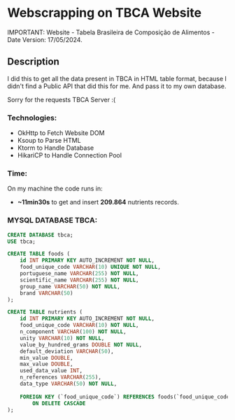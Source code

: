 # Webscrapping on TBCA Website

IMPORTANT: Website - Tabela Brasileira de Composição de Alimentos - Date Version: 17/05/2024.

## Description

I did this to get all the data present in TBCA in HTML table format, 
because I didn't find a Public API that did this for me. And pass it to my own database.

Sorry for the requests TBCA Server :(

### Technologies:
- OkHttp to Fetch Website DOM
- Ksoup to Parse HTML
- Ktorm to Handle Database
- HikariCP to Handle Connection Pool

### Time:

On my machine the code runs in:

- **~11min30s** to get and insert **209.864** nutrients records.

### MYSQL DATABASE TBCA:

```sql
CREATE DATABASE tbca;
USE tbca;

CREATE TABLE foods (
    id INT PRIMARY KEY AUTO_INCREMENT NOT NULL,
    food_unique_code VARCHAR(10) UNIQUE NOT NULL,
    portuguese_name VARCHAR(255) NOT NULL,
    scientific_name VARCHAR(255) NOT NULL,
    group_name VARCHAR(50) NOT NULL,
    brand VARCHAR(50)
);

CREATE TABLE nutrients (
    id INT PRIMARY KEY AUTO_INCREMENT NOT NULL,
    food_unique_code VARCHAR(10) NOT NULL,
    n_component VARCHAR(100) NOT NULL,
    unity VARCHAR(10) NOT NULL,
    value_by_hundred_grams DOUBLE NOT NULL,
    default_deviation VARCHAR(50),
    min_value DOUBLE,
    max_value DOUBLE,
    used_data_value INT,
    n_references VARCHAR(255),
    data_type VARCHAR(50) NOT NULL,
    
    FOREIGN KEY (`food_unique_code`) REFERENCES foods(`food_unique_code`)
        ON DELETE CASCADE
);
```